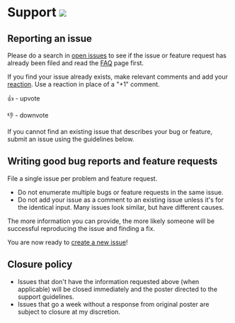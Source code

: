 # Support [![](https://isitmaintained.com/badge/resolution/bearsampp/bearsampp.svg)](https://isitmaintained.com/project/bearsampp/bearsampp)

## Reporting an issue

Please do a search in [open issues](https://github.com/bearsampp/bearsampp/issues?utf8=%E2%9C%93&q=) to see if the issue or feature request has already been filed and read the [FAQ](https://bearsampp.github.io/doc/faq/) page first.

If you find your issue already exists, make relevant comments and add your [reaction](https://github.com/blog/2119-add-reactions-to-pull-requests-issues-and-comments). Use a reaction in place of a "+1" comment.

:+1: - upvote

:-1: - downvote

If you cannot find an existing issue that describes your bug or feature, submit an issue using the guidelines below.

## Writing good bug reports and feature requests

File a single issue per problem and feature request.

* Do not enumerate multiple bugs or feature requests in the same issue.
* Do not add your issue as a comment to an existing issue unless it's for the identical input. Many issues look similar, but have different causes.

The more information you can provide, the more likely someone will be successful reproducing the issue and finding a fix.

You are now ready to [create a new issue](https://github.com/bearsampp/bearsampp/issues/new/choose)!

## Closure policy

* Issues that don't have the information requested above (when applicable) will be closed immediately and the poster directed to the support guidelines.
* Issues that go a week without a response from original poster are subject to closure at my discretion.
